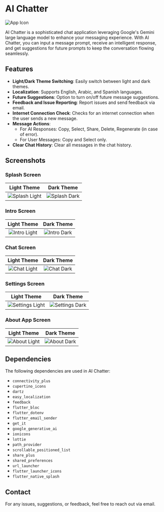 # AI Chatter

![App Icon](assets/images/logo.png)

AI Chatter is a sophisticated chat application leveraging Google's Gemini large language model to enhance your messaging experience. With AI Chatter, you can input a message prompt, receive an intelligent response, and get suggestions for future prompts to keep the conversation flowing seamlessly.

## Features

- **Light/Dark Theme Switching**: Easily switch between light and dark themes.
- **Localization**: Supports English, Arabic, and Spanish languages.
- **Future Suggestions**: Option to turn on/off future message suggestions.
- **Feedback and Issue Reporting**: Report issues and send feedback via email.
- **Internet Connection Check**: Checks for an internet connection when the user sends a new message.
- **Message Actions**: 
  - For AI Responses: Copy, Select, Share, Delete, Regenerate (in case of error).
  - For User Messages: Copy and Select only.
- **Clear Chat History**: Clear all messages in the chat history.

## Screenshots

### Splash Screen
Light Theme | Dark Theme
:-------------------------:|:-------------------------:
![Splash Light](screenshots/splash-light.png) | ![Splash Dark](screenshots/splash-dark.png)

### Intro Screen
Light Theme | Dark Theme
:-------------------------:|:-------------------------:
![Intro Light](screenshots/intro-light.png) | ![Intro Dark](screenshots/intro-dark.png)

### Chat Screen
Light Theme | Dark Theme
:-------------------------:|:-------------------------:
![Chat Light](screenshots/chat-light.png) | ![Chat Dark](screenshots/chat-dark.png)

### Settings Screen
Light Theme | Dark Theme
:-------------------------:|:-------------------------:
![Settings Light](screenshots/settings-light.png) | ![Settings Dark](screenshots/settings-dark.png)

### About App Screen
Light Theme | Dark Theme
:-------------------------:|:-------------------------:
![About Light](screenshots/about-light.png) | ![About Dark](screenshots/about-dark.png)

## Dependencies

The following dependencies are used in AI Chatter:

- `connectivity_plus`
- `cupertino_icons`
- `dartz`
- `easy_localization`
- `feedback`
- `flutter_bloc`
- `flutter_dotenv`
- `flutter_email_sender`
- `get_it`
- `google_generative_ai`
- `ionicons`
- `lottie`
- `path_provider`
- `scrollable_positioned_list`
- `share_plus`
- `shared_preferences`
- `url_launcher`
- `flutter_launcher_icons`
- `flutter_native_splash`

## Contact

For any issues, suggestions, or feedback, feel free to reach out via email.